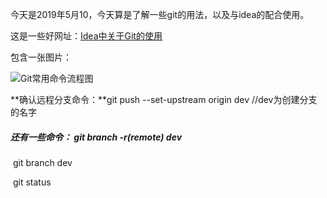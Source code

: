 今天是2019年5月10，今天算是了解一些git的用法，以及与idea的配合使用。

这是一些好网址：[Idea中关于Git的使用](https://blog.csdn.net/weixin_40655220/article/details/83002055)

包含一张图片：

![Git常用命令流程图](https://img-blog.csdn.net/20181010230813287?watermark/2/text/aHR0cHM6Ly9ibG9nLmNzZG4ubmV0L3dlaXhpbl80MDY1NTIyMA==/font/5a6L5L2T/fontsize/400/fill/I0JBQkFCMA==/dissolve/70)

**确认远程分支命令：**git push --set-upstream origin dev  //dev为创建分支的名字

##### 还有一些命令： git branch -r(remote)  dev     

​			    git  branch    dev

​			    git  status

